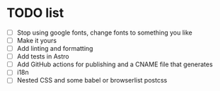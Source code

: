 # TODO list

- [ ] Stop using google fonts, change fonts to something you like
- [ ] Make it yours
- [ ] Add linting and formatting
- [ ] Add tests in Astro
- [ ] Add GitHub actions for publishing and a CNAME file that generates
- [ ] i18n
- [ ] Nested CSS and some babel or browserlist postcss
